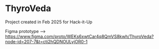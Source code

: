 # ThyroVeda
Project created in Feb 2025 for Hack-it-Up

Figma prototype --> https://www.figma.com/proto/WEKs6xwtCar4q8QmVS8kwh/ThyroVeda?node-id=207-7&t=cti2hQDNOULyjOR0-1
